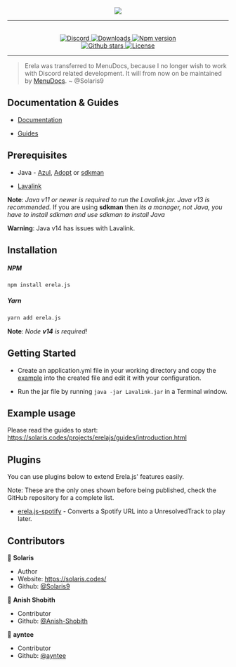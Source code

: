 <div align = "center">
    <img src = "https://solaris.codes/projects/erelajs/images/transparent_logo.png">
    <hr>
    <br>
    <a href="https://discord.gg/menudocs">
<img src="https://img.shields.io/discord/416512197590777857?color=7289DA&label=Support&logo=discord&style=for-the-badge" alt="Discord">
</a>

<a href="https://www.npmjs.com/package/erela.js">
<img src="https://img.shields.io/npm/dw/erela.js?color=CC3534&logo=npm&style=for-the-badge" alt="Downloads">
</a>

<a href="https://www.npmjs.com/package/erela.js">
<img src="https://img.shields.io/npm/v/erela.js?color=red&label=Version&logo=npm&style=for-the-badge" alt="Npm version">
</a>

<br>

<a href="https://github.com/MenuDocs/erela.js">
<img src="https://img.shields.io/github/stars/MenuDocs/erela.js?color=333&logo=github&style=for-the-badge" alt="Github stars">
</a>

<a href="https://github.com/MenuDocs/erela.js/blob/master/LICENSE">
<img src="https://img.shields.io/github/license/MenuDocs/erela.js?color=6e5494&logo=github&style=for-the-badge" alt="License">
</a>
<hr>
</div>

> Erela was transferred to MenuDocs, because I no longer wish to work with Discord related development. It will from now on be maintained by [MenuDocs](https://github.com/MenuDocs). ~ @Solaris9

## Documentation & Guides

- [Documentation](http://solaris.codes/projects/erelajs/docs/gettingstarted.html "Erela.js Documentation")

- [Guides](http://solaris.codes/projects/erelajs/guides/introduction.html "Erela.js Guides")

## Prerequisites

- Java - [Azul](https://www.azul.com/downloads/zulu-community/?architecture=x86-64-bit&package=jdk "Download Azul OpenJDK"), [Adopt](https://adoptopenjdk.net/ "Download Adopt OpenJDK") or [sdkman](https://sdkman.io/install "Download sdkman")

- [Lavalink](https://ci.fredboat.com/viewLog.html?buildId=lastSuccessful&buildTypeId=Lavalink_Build&tab=artifacts&guest=1 "Download Lavalink")

**Note**: _Java v11 or newer is required to run the Lavalink.jar. Java v13 is recommended._ If you are using **sdkman** then _its a manager, not Java, you have to install sdkman and use sdkman to install Java_

**Warning**: Java v14 has issues with Lavalink.

## Installation

##### **NPM**

```bash
npm install erela.js
```

##### **Yarn**

```bash
yarn add erela.js
```

**Note**: _Node **v14** is required!_

## Getting Started

- Create an application.yml file in your working directory and copy the [example](https://github.com/freyacodes/Lavalink/blob/master/LavalinkServer/application.yml.example "application.yml file") into the created file and edit it with your configuration.

- Run the jar file by running `java -jar Lavalink.jar` in a Terminal window.

## Example usage

Please read the guides to start: <https://solaris.codes/projects/erelajs/guides/introduction.html>

## Plugins

You can use plugins below to extend Erela.js' features easily.

Note: These are the only ones shown before being published, check the GitHub repository for a complete list.

- [erela.js-spotify](https://github.com/MenuDocs/erela.js-spotify) - Converts a Spotify URL into a UnresolvedTrack to play later.


## Contributors

👤 **Solaris**

- Author
- Website: <https://solaris.codes/>
- Github: [@Solaris9](https://github.com/Solaris9)

👤 **Anish Shobith**

- Contributor
- Github: [@Anish-Shobith](https://github.com/Anish-Shobith)

👤 **ayntee**

- Contributor
- Github: [@ayntee](https://github.com/ayntee)
